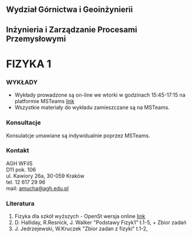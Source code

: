 ## Wydział Górnictwa i Geoinżynierii
## Inżynieria i Zarządzanie Procesami Przemysłowymi
# FIZYKA 1

### WYKŁADY

- Wykłady prowadzone są on-line we wtorki w godzinach 15:45-17:15 na platformie MSTeams
[link](https://teams.microsoft.com/l/team/19%3af0a9e16f9e70405497af02acb61d38f8%40thread.tacv2/conversations?groupId=f98ae9ad-e759-43e0-8c20-002893f47c7a&tenantId=80b1033f-21e0-4a82-bbc0-f05fdccd3bc8)
- Wszystkie materiały do wykładu zamieszczane są na MSTeams.

### Konsultacje 
Konsulatcje umawiane są indywidualnie poprzez MSTeams.

### Kontakt
AGH WFiIS <br>
D11 pok. 106 <br>
ul. Kawiory 26a, 30-059 Kraków <br>
tel. 12 617 29 96 <br>
mail: amucha@agh.edu.pl

### Literatura
1. Fizyka dla szkół wyższych - OpenSt wersja online [link](https://openstax.pl/podreczniki)
2. D. Halliday, R.Resnick, J. Walker "Podstawy Fizyk1" t.1-5, + Zbior zadań
3. J. Jedrzejewski, W.Kruczek "Zbior zadan z fizyki" t.1-2,




